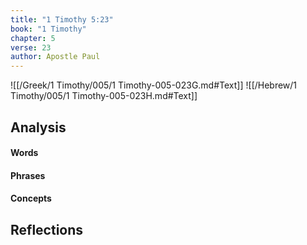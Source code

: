 ```yaml
---
title: "1 Timothy 5:23"
book: "1 Timothy"
chapter: 5
verse: 23
author: Apostle Paul
---
```

![[/Greek/1 Timothy/005/1 Timothy-005-023G.md#Text]]
![[/Hebrew/1 Timothy/005/1 Timothy-005-023H.md#Text]]

## Analysis

#### Words

#### Phrases

#### Concepts

## Reflections
